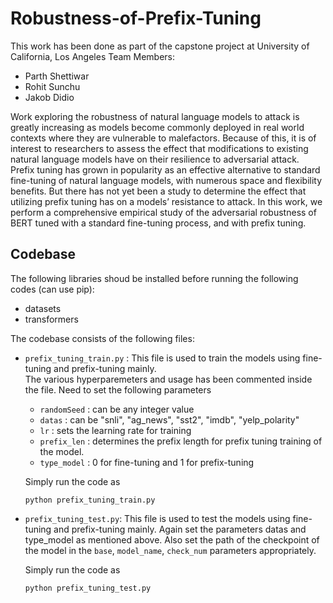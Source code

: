 # Robustness-of-Prefix-Tuning
This work has been done as part of the capstone project at University of California, Los Angeles
Team Members:  
* Parth Shettiwar
* Rohit Sunchu 
* Jakob Didio
  
    
Work exploring the robustness of natural language models to attack is greatly increasing as
models become commonly deployed in real world contexts where they are vulnerable to
malefactors. Because of this, it is of interest to
researchers to assess the effect that modifications to existing natural language models have
on their resilience to adversarial attack. Prefix
tuning has grown in popularity as an effective
alternative to standard fine-tuning of natural
language models, with numerous space and
flexibility benefits. But there has not yet been a
study to determine the effect that utilizing prefix tuning has on a models’ resistance to attack.
In this work, we perform a comprehensive empirical study of the adversarial robustness of
BERT tuned with a standard fine-tuning process, and with prefix tuning. 

## Codebase
The following libraries shoud be installed before running the following codes (can use pip):
* datasets
* transformers  

The codebase consists of the following files:
* `prefix_tuning_train.py` : This file is used to train the models using fine-tuning and prefix-tuning mainly.  
The various hyperparemeters and usage has been commented inside the file. Need to set the following parameters
  * `randomSeed` : can be any integer value
  * `datas` : can be "snli", "ag_news", "sst2", "imdb", "yelp_polarity"
  * `lr` : sets the learning rate for training
  * `prefix_len` : determines the prefix length for prefix tuning training of the model. 
  * `type_model` : 0 for fine-tuning and 1 for prefix-tuning  
  
  Simply run the code as       
  ```
  python prefix_tuning_train.py
  ```
* `prefix_tuning_test.py`: This file is used to test the models using fine-tuning and prefix-tuning mainly. 
  Again set the parameters datas and type_model as mentioned above. 
  Also set the path of the checkpoint of the model in the `base`, `model_name`, `check_num` parameters appropriately. 
  
  Simply run the code as       
  ```
  python prefix_tuning_test.py
  ```
